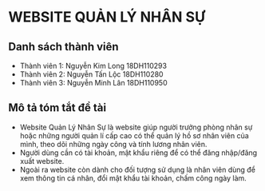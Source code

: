 # WEBSITE QUẢN LÝ NHÂN SỰ

## Danh sách thành viên

- Thành viên 1: Nguyễn Kim Long 18DH110293
- Thành viên 2: Nguyễn Tấn Lộc 18DH110280
- Thành viên 3: Nguyễn Minh Lân 18DH110950

## Mô tả tóm tắt đề tài

- Website Quản Lý Nhân Sự là website giúp người trưởng phòng nhân sự hoặc những người quản lí cấp cao có thể quản lý hồ sơ nhân viên của mình, theo dõi những ngày công và tính lương nhân viên.
- Người dùng cần có tài khoản, mật khẩu riêng để có thể đăng nhập/đăng xuất website.
- Ngoài ra website còn dành cho đối tượng sử dụng là nhân viên dùng để xem thông tin cá nhân, đổi mật khẩu tài khoản, chấm công ngày làm.

